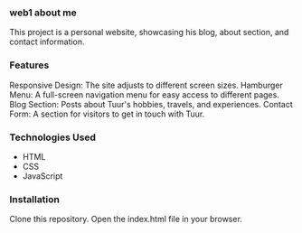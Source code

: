 ### web1 about me
This project is a personal website, showcasing his blog, about section, and contact information.

### Features
Responsive Design: The site adjusts to different screen sizes.
Hamburger Menu: A full-screen navigation menu for easy access to different pages.
Blog Section: Posts about Tuur's hobbies, travels, and experiences.
Contact Form: A section for visitors to get in touch with Tuur.

### Technologies Used
- HTML
- CSS
- JavaScript
  
### Installation
Clone this repository.
Open the index.html file in your browser.
